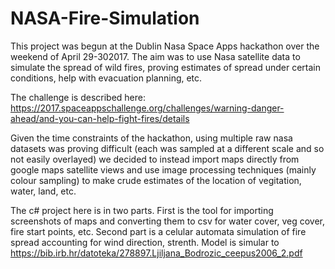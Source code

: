 # NASA-Fire-Simulation
This project was begun at the Dublin Nasa Space Apps hackathon over the weekend of April 29-302017. The aim was to use Nasa satellite data
to simulate the spread of wild fires, proving estimates of spread under certain conditions, help with evacuation planning, etc.

The challenge is described here: https://2017.spaceappschallenge.org/challenges/warning-danger-ahead/and-you-can-help-fight-fires/details

Given the time constraints of the hackathon, using multiple raw nasa datasets was proving difficult (each was sampled at a different scale
and so not easily overlayed) we decided to instead import maps directly from google maps satellite views and use image processing
techniques (mainly colour sampling) to make crude estimates of the location of vegitation, water, land, etc.

The c# project here is in two parts. First is the tool for importing screenshots of maps and converting them to csv for water cover, veg cover,
fire start points, etc. Second part is a celular automata simulation of fire spread accounting for wind direction, strenth. Model is simular to
https://bib.irb.hr/datoteka/278897.Ljiljana_Bodrozic_ceepus2006_2.pdf
